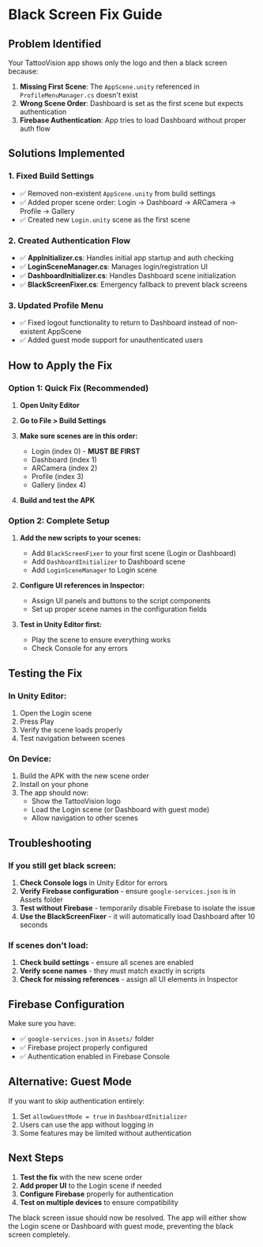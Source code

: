 # Black Screen Fix Guide

## Problem Identified

Your TattooVision app shows only the logo and then a black screen because:

1. **Missing First Scene**: The `AppScene.unity` referenced in `ProfileMenuManager.cs` doesn't exist
2. **Wrong Scene Order**: Dashboard is set as the first scene but expects authentication
3. **Firebase Authentication**: App tries to load Dashboard without proper auth flow

## Solutions Implemented

### 1. Fixed Build Settings

- ✅ Removed non-existent `AppScene.unity` from build settings
- ✅ Added proper scene order: Login → Dashboard → ARCamera → Profile → Gallery
- ✅ Created new `Login.unity` scene as the first scene

### 2. Created Authentication Flow

- ✅ **AppInitializer.cs**: Handles initial app startup and auth checking
- ✅ **LoginSceneManager.cs**: Manages login/registration UI
- ✅ **DashboardInitializer.cs**: Handles Dashboard scene initialization
- ✅ **BlackScreenFixer.cs**: Emergency fallback to prevent black screens

### 3. Updated Profile Menu

- ✅ Fixed logout functionality to return to Dashboard instead of non-existent AppScene
- ✅ Added guest mode support for unauthenticated users

## How to Apply the Fix

### Option 1: Quick Fix (Recommended)

1. **Open Unity Editor**
2. **Go to File > Build Settings**
3. **Make sure scenes are in this order:**

   - Login (index 0) - **MUST BE FIRST**
   - Dashboard (index 1)
   - ARCamera (index 2)
   - Profile (index 3)
   - Gallery (index 4)

4. **Build and test the APK**

### Option 2: Complete Setup

1. **Add the new scripts to your scenes:**

   - Add `BlackScreenFixer` to your first scene (Login or Dashboard)
   - Add `DashboardInitializer` to Dashboard scene
   - Add `LoginSceneManager` to Login scene

2. **Configure UI references in Inspector:**

   - Assign UI panels and buttons to the script components
   - Set up proper scene names in the configuration fields

3. **Test in Unity Editor first:**
   - Play the scene to ensure everything works
   - Check Console for any errors

## Testing the Fix

### In Unity Editor:

1. Open the Login scene
2. Press Play
3. Verify the scene loads properly
4. Test navigation between scenes

### On Device:

1. Build the APK with the new scene order
2. Install on your phone
3. The app should now:
   - Show the TattooVision logo
   - Load the Login scene (or Dashboard with guest mode)
   - Allow navigation to other scenes

## Troubleshooting

### If you still get black screen:

1. **Check Console logs** in Unity Editor for errors
2. **Verify Firebase configuration** - ensure `google-services.json` is in Assets folder
3. **Test without Firebase** - temporarily disable Firebase to isolate the issue
4. **Use the BlackScreenFixer** - it will automatically load Dashboard after 10 seconds

### If scenes don't load:

1. **Check build settings** - ensure all scenes are enabled
2. **Verify scene names** - they must match exactly in scripts
3. **Check for missing references** - assign all UI elements in Inspector

## Firebase Configuration

Make sure you have:

- ✅ `google-services.json` in `Assets/` folder
- ✅ Firebase project properly configured
- ✅ Authentication enabled in Firebase Console

## Alternative: Guest Mode

If you want to skip authentication entirely:

1. Set `allowGuestMode = true` in `DashboardInitializer`
2. Users can use the app without logging in
3. Some features may be limited without authentication

## Next Steps

1. **Test the fix** with the new scene order
2. **Add proper UI** to the Login scene if needed
3. **Configure Firebase** properly for authentication
4. **Test on multiple devices** to ensure compatibility

The black screen issue should now be resolved. The app will either show the Login scene or Dashboard with guest mode, preventing the black screen completely.
